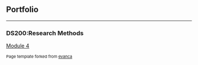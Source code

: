 ## Portfolio

---
### DS200:Research Methods 

[Module 4](https://github.com/adityarastogi2k12/ds200)





<p style="font-size:11px">Page template forked from <a href="https://github.com/evanca/quick-portfolio">evanca</a></p>
<!-- Remove above link if you don't want to attibute -->
